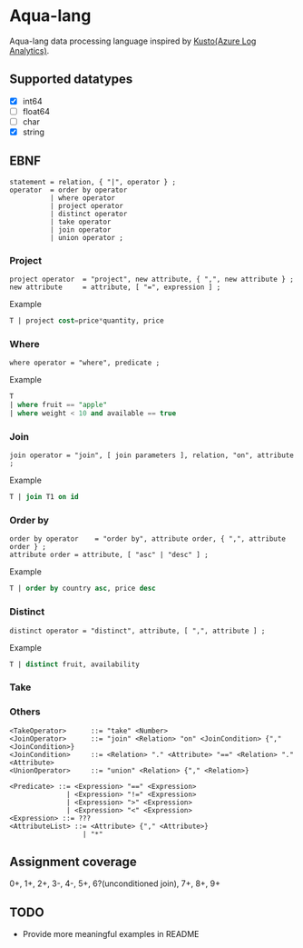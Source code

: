 # Aqua-lang

Aqua-lang data processing language inspired by [Kusto(Azure Log Analytics)](https://docs.loganalytics.io).

## Supported datatypes

- [x] int64
- [ ] float64
- [ ] char
- [x] string

## EBNF

```ebnf
statement = relation, { "|", operator } ;
operator  = order by operator
          | where operator
          | project operator
          | distinct operator
          | take operator
          | join operator
          | union operator ;
```

### Project

```ebnf
project operator  = "project", new attribute, { ",", new attribute } ;
new attribute     = attribute, [ "=", expression ] ;
```

Example

```sql
T | project cost=price*quantity, price
```

### Where

```ebnf
where operator = "where", predicate ;
```

Example

```sql
T
| where fruit == "apple"
| where weight < 10 and available == true
```

### Join

```ebnf
join operator = "join", [ join parameters ], relation, "on", attribute ;
```

Example

```sql
T | join T1 on id
```

### Order by

```ebnf
order by operator    = "order by", attribute order, { ",", attribute order } ;
attribute order = attribute, [ "asc" | "desc" ] ;
```

Example

```sql
T | order by country asc, price desc
```

### Distinct

```ebnf
distinct operator = "distinct", attribute, [ ",", attribute ] ;
```

Example

```sql
T | distinct fruit, availability
```

### Take

### Others

```ebnf
<TakeOperator>      ::= "take" <Number>
<JoinOperator>      ::= "join" <Relation> "on" <JoinCondition> {"," <JoinCondition>}
<JoinCondition>     ::= <Relation> "." <Attribute> "==" <Relation> "." <Attribute>
<UnionOperator>     ::= "union" <Relation> {"," <Relation>}

<Predicate> ::= <Expression> "==" <Expression>
              | <Expression> "!=" <Expression>
              | <Expression> ">" <Expression>
              | <Expression> "<" <Expression>
<Expression> ::= ???
<AttributeList> ::= <Attribute> {"," <Attribute>}
                  | "*"
```

## Assignment coverage

0+, 1+, 2+, 3-, 4-, 5+, 6?(unconditioned join), 7+, 8+, 9+

## TODO

- Provide more meaningful examples in README
